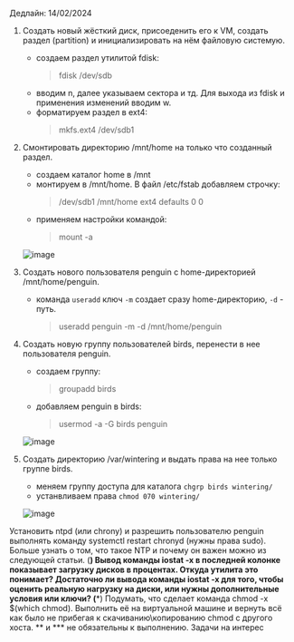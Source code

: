 Дедлайн: 14/02/2024

1. Создать новый жёсткий диск, присоеденить его к VM, создать раздел (partition) и инициализировать на нём файловую системую.
   - создаем раздел утилитой fdisk:
     > fdisk /dev/sdb
   - вводим n, далее указываем сектора и тд. Для выхода из fdisk и применения изменений вводим w.  
   - форматируем раздел в ext4:
     > mkfs.ext4 /dev/sdb1
     
2. Смонтировать директорию /mnt/home на только что созданный раздел.  
   - создаем каталог home в /mnt  
   - монтируем в /mnt/home. В файл /etc/fstab добавляем строчку:
     > /dev/sdb1 /mnt/home ext4 defaults 0 0
   - применяем настройки командой:  
     > mount -a
   
   ![image](https://github.com/tms-dos21-onl/sergey-novik/assets/77771829/aeb88d91-f891-4bc1-894e-76ec877e9d94)
       
     
3. Создать нового пользователя penguin с home-директорией /mnt/home/penguin.  
   - команда `useradd` ключ `-m` создает сразу home-директорию, `-d` - путь.  
     > useradd penguin -m -d /mnt/home/penguin
     
4. Создать новую группу пользователей birds, перенести в нее пользователя penguin.  
   - создаем группу:  
     > groupadd birds
   - добавляем penguin в birds:
     > usermod -a -G birds penguin
   
   ![image](https://github.com/tms-dos21-onl/sergey-novik/assets/77771829/3b565d1a-7ae4-4da8-ad82-33892a767096)  
     
5. Cоздать директорию /var/wintering и выдать права на нее только группе birds.  
   - меняем группу доступа для каталога `chgrp birds wintering/`  
   - устанвливаем права `chmod 070 wintering/`
   
   ![image](https://github.com/tms-dos21-onl/sergey-novik/assets/77771829/c2fe224f-1b49-4c66-8c56-90c142117460)  


   
Установить ntpd (или chrony) и разрешить пользователю penguin выполнять команду systemctl restart chronyd (нужны права sudo). Больше узнать о том, что такое NTP и почему он важен можно из следующей статьи.
(**) Вывод команды iostat -x в последней колонке показывает загрузку дисков в процентах. Откуда утилита это понимает? Достаточно ли вывода команды iostat -x для того, чтобы оценить реальную нагрузку на диски, или нужны дополнительные условия или ключи?
(***) Подумать, что сделает команда chmod -x $(which chmod). Выполнить её на виртуальной машине и вернуть всё как было не прибегая к скачиванию\копированию chmod с другого хоста.
** и *** не обязательны к выполнению. Задачи на интерес
